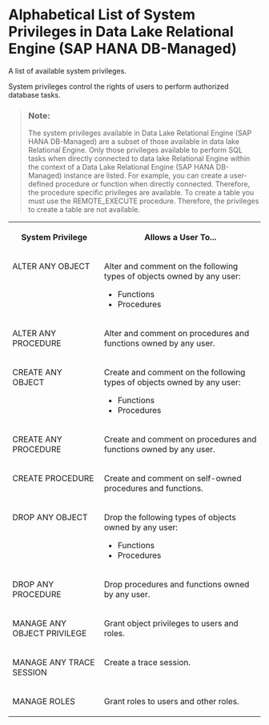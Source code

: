 <!-- loio4ecb227108a6427cb9eb7b0903719aa2 -->

# Alphabetical List of System Privileges in Data Lake Relational Engine \(SAP HANA DB-Managed\)

A list of available system privileges.



System privileges control the rights of users to perform authorized database tasks.



> ### Note:  
> The system privileges available in Data Lake Relational Engine \(SAP HANA DB-Managed\) are a subset of those available in data lake Relational Engine. Only those privileges available to perform SQL tasks when directly connected to data lake Relational Engine within the context of a Data Lake Relational Engine \(SAP HANA DB-Managed\) instance are listed. For example, you can create a user-defined procedure or function when directly connected. Therefore, the procedure specific privileges are available. To create a table you must use the REMOTE\_EXECUTE procedure. Therefore, the privileges to create a table are not available.


<table>
<tr>
<th valign="top">

System Privilege



</th>
<th valign="top">

Allows a User To...



</th>
</tr>
<tr>
<td valign="top">

ALTER ANY OBJECT



</td>
<td valign="top">

Alter and comment on the following types of objects owned by any user:

-   Functions
-   Procedures



</td>
</tr>
<tr>
<td valign="top">

ALTER ANY PROCEDURE



</td>
<td valign="top">

Alter and comment on procedures and functions owned by any user.



</td>
</tr>
<tr>
<td valign="top">

CREATE ANY OBJECT



</td>
<td valign="top">

Create and comment on the following types of objects owned by any user:

-   Functions
-   Procedures



</td>
</tr>
<tr>
<td valign="top">

CREATE ANY PROCEDURE



</td>
<td valign="top">

Create and comment on procedures and functions owned by any user.



</td>
</tr>
<tr>
<td valign="top">

CREATE PROCEDURE



</td>
<td valign="top">

Create and comment on self-owned procedures and functions.



</td>
</tr>
<tr>
<td valign="top">

DROP ANY OBJECT



</td>
<td valign="top">

Drop the following types of objects owned by any user:

-   Functions
-   Procedures



</td>
</tr>
<tr>
<td valign="top">

DROP ANY PROCEDURE



</td>
<td valign="top">

Drop procedures and functions owned by any user.



</td>
</tr>
<tr>
<td valign="top">

MANAGE ANY OBJECT PRIVILEGE



</td>
<td valign="top">

Grant object privileges to users and roles.



</td>
</tr>
<tr>
<td valign="top">

MANAGE ANY TRACE SESSION



</td>
<td valign="top">

Create a trace session.



</td>
</tr>
<tr>
<td valign="top">

MANAGE ROLES



</td>
<td valign="top">

Grant roles to users and other roles.



</td>
</tr>
</table>

